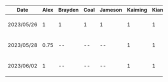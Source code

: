 | Date | Alex | Brayden | Coal | Jameson | Kaiming | Kian | Toluwa | Task|
| --- | --- | --- | --- | --- | --- | --- | --- | --- |
| 2023/05/26 | 1 | 1 | 1 | 1 | 1 | 1 | 1 | Project brainstorming meeting |
| 2023/05/28 | 0.75 | -- | -- | -- | 1 | 1 | 1 | Project proposal presentation |
| 2023/06/02 | 1 | -- | -- | -- | 1 | 1 | 1 | Project proposal document |
